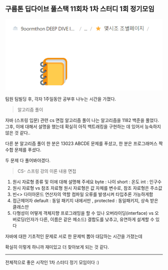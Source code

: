 
## 구름톤 딥다이브 풀스택 11회차 1차 스터디 1회 정기모임

![alt text](image.png)

팀원 팀빌딩 후, 각자 1주일동안 공부후 나누는 시간을 가졌다.

> 알고리즘 풀이

자바 (스프링 입문) 관련 cs 면접 
알고리즘 풀이
나는 알고리즘을 1182 백준을 풀었다. 그후, 이에 대해서 설명을 했는데 확실히 아직 백트래킹을 구현하는 데 있어서 능숙하지 않은 것 같다..

다른 분 알고리즘 풀이
한 분은 13023 ABCDE 문제를 푸셨고, 한 분은 프로그래머스 짝수합 문제를 푸셨다.

두 문제 다 풀어봐야겠다.

> CS- 스프링 강의 이론 내용 면접

1. 원시 자료형 종류 및 이에 대해 설명해 주세요
byte : 나이
short : 온도
int : 인구수
2. 원시 자료형 vs 참조 자료형
원시 자료형은 값 자체를 변수로, 참조 자료형은 주소값
3. 빈<> 다이아몬드 연산자의 역할
컴파일 오류를 발생시켜 타입추론 가능하게함
4. 접근제어자 
default : 동일 패키지 내에서만 , protected : 동일패키지, 상속 받은 클래스만
5. 다형성이 어떻게 객체지향 프로그래밍을 할 수 있나
오버라이딩(interface) vs 오버로딩(인자가 다른, 이름은 같은 메소드)
결합도를 낮추고, 유연하게 설계할 수 있다

자바에 대한 기초적인 문제로 서로 한 문제씩 뽑아 대답하는 시간을 가졌는데

확실히 이렇게 하니까 재미있고 더 찾아보게 되는 것 같다.

---

전체적으로 좋은 시작인 1차 스터디 정기 모임이다 :) 